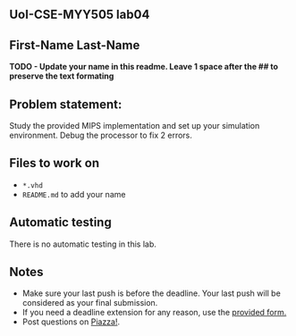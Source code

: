 
## UoI-CSE-MYY505 lab04

## First-Name Last-Name

**TODO - Update your name in this readme. Leave 1 space after the ## to preserve the text formating**


## Problem statement:
Study the provided MIPS implementation and set up your simulation environment.
Debug the processor to fix 2 errors.
 
## Files to work on
* `*.vhd` 
* `README.md` to add your name<br/>
      

## Automatic testing 
There is no automatic testing in this lab.

## Notes
* Make sure your last push is before the deadline. Your last push will be considered as your final submission.
* If you need a deadline extension for any reason, use the [provided form.](https://forms.gle/ZoRVSsbghBZAqPM27)
* Post questions on [Piazza!](https://piazza.com/uoi.gr/fall2020/myy505/home).

